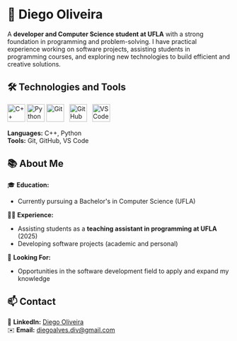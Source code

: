 #  👋 Diego Oliveira

A **developer and Computer Science student at UFLA** with a strong foundation in programming and problem-solving. I have practical experience working on software projects, assisting students in programming courses, and exploring new technologies to build efficient and creative solutions.

## 🛠️ Technologies and Tools

<p align="left">
  <img src="https://cdn.jsdelivr.net/gh/devicons/devicon/icons/cplusplus/cplusplus-original.svg" alt="C++" width="40" height="40"/>
  <img src="https://cdn.jsdelivr.net/gh/devicons/devicon/icons/python/python-original.svg" alt="Python" width="40" height="40"/>
  <img src="https://cdn.jsdelivr.net/gh/devicons/devicon/icons/git/git-original.svg" alt="Git" width="40" height="40"/> &nbsp;
 <img src="https://cdn.jsdelivr.net/gh/devicons/devicon/icons/github/github-original.svg" alt="GitHub" width="40" height="40"/> &nbsp;
 <img src="https://cdn.jsdelivr.net/gh/devicons/devicon/icons/vscode/vscode-original.svg" alt="VS Code" width="40" height="40"/> &nbsp;
</p>

**Languages:** C++, Python  
**Tools:** Git, GitHub, VS Code

## 📚 About Me

🎓 **Education:**  
- Currently pursuing a Bachelor's in Computer Science (UFLA)
  
🧑‍🏫 **Experience:**  
- Assisting students as a **teaching assistant in programming at UFLA** (2025)
- Developing software projects (academic and personal)  
  
🚀 **Looking For:**  
- Opportunities in the software development field to apply and expand my knowledge
  
## 📫 Contact

🔗 **LinkedIn:** [Diego Oliveira](https://www.linkedin.com/in/diego-oliveira-2328bb277/)  
✉️ **Email:** [diegoalves.div@gmail.com](mailto:diegoalves.div@gmail.com)
